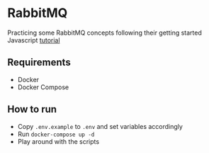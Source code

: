 # RabbitMQ

Practicing some RabbitMQ concepts following their getting started Javascript [tutorial](https://www.rabbitmq.com/tutorials/tutorial-one-javascript.html) 

## Requirements
- Docker
- Docker Compose

## How to run
- Copy `.env.example` to `.env` and set variables accordingly
- Run `docker-compose up -d`
- Play around with the scripts